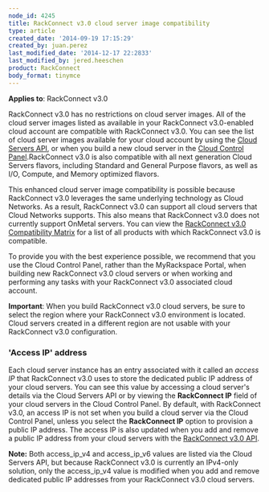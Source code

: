 ```yaml
---
node_id: 4245
title: RackConnect v3.0 cloud server image compatibility
type: article
created_date: '2014-09-19 17:15:29'
created_by: juan.perez
last_modified_date: '2014-12-17 22:2833'
last_modified_by: jered.heeschen
product: RackConnect
body_format: tinymce
---
```


**Applies to**: RackConnect v3.0

RackConnect v3.0 has no restrictions on cloud server images. All of the
cloud server images listed as available in your RackConnect v3.0-enabled
cloud account are compatible with RackConnect v3.0. You can see the list
of cloud server images available for your cloud account by using the
[Cloud Servers
API](http://docs.rackspace.com/servers/api/v2/cs-gettingstarted/content/list_images.html),
or when you build a new cloud server in the [Cloud Control
Panel](https://mycloud.rackspace.com/).RackConnect v3.0 is also
compatible with all next generation Cloud Servers flavors, including
Standard and General Purpose flavors, as well as I/O, Compute, and
Memory optimized flavors.

This enhanced cloud server image compatibility is possible because
RackConnect v3.0 leverages the same underlying technology as Cloud
Networks. As a result, RackConnect v3.0 can support all cloud servers
that Cloud Networks supports. This also means that RackConnect v3.0 does
not currently support OnMetal servers. You can view the [RackConnect
v3.0 Compatibility
Matrix](http://www.rackspace.com/knowledge_center/article/rackconnect-v30-compatibility-matrix)
for a list of all products with which RackConnect v3.0 is compatible.

To provide you with the best experience possible, we recommend that you
use the Cloud Control Panel, rather than the MyRackspace Portal, when
building new RackConnect v3.0 cloud servers or when working and
performing any tasks with your RackConnect v3.0 associated cloud
account.

**Important**: When you build RackConnect v3.0 cloud servers, be sure to
select the region where your RackConnect v3.0 environment is located.
Cloud servers created in a different region are not usable with your
RackConnect v3.0 configuration.

### **'Access IP' address**

Each cloud server instance has an entry associated with it called an
*access IP* that RackConnect v3.0 uses to store the dedicated public IP
address of your cloud servers. You can see this value by accessing a
cloud server's details via the Cloud Servers API or by viewing the
**RackConnect IP** field of your cloud servers in the Cloud Control
Panel.  By default, with RackConnect v3.0, an access IP is not set when
you build a cloud server via the Cloud Control Panel, unless you select
the **RackConnect IP** option to provision a public IP address. The
access IP is also updated when you add and remove a public IP address
from your cloud servers with the [RackConnect v3.0
API](http://www.rackspace.com/knowledge_center/article/rackconnect-v30-api).

**Note:** Both access\_ip\_v4 and access\_ip\_v6 values are listed via
the Cloud Servers API, but because RackConnect v3.0 is currently an
IPv4-only solution, only the access\_ip\_v4 value is modified when you
add and remove dedicated public IP addresses from your RackConnect v3.0
cloud servers.

